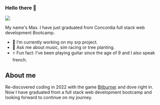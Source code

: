 ### Hello there 👋

<img src='https://external-content.duckduckgo.com/iu/?u=https%3A%2F%2Fvisualpoi.zone%2Fassets%2Fpattern%2Foriginal%2Fseyt50gses5s.jpg&f=1&nofb=1&ipt=1b7443db98c84226fd12288e7af956d2f421cd5118529d1bdd736bc6b6742894&ipo=images'/>

My name's Max. I have just graduated from Concordia full stack web development Bootcamp.

- 🔭 I’m currently working on my srp project.
- 💬 Ask me about music, sim racing or tree planting.
- ⚡ Fun fact: I've been playing guitar since the age of 9 and I also speak french.

## About me 

Re-discovered coding in 2022 with the game <a href='https://danielyxie.github.io/bitburner/' target='_blank'>Bitburner</a> and dove right in.
Now I have graduated from a full stack web development bootcamp and looking forward to continue on my journey.

<!--
**MaxLaur/MaxLaur** is a ✨ _special_ ✨ repository because its `README.md` (this file) appears on your GitHub profile.

Here are some ideas to get you started:

- 🔭 I’m currently working on ...
- 🌱 I’m currently learning ...
- 👯 I’m looking to collaborate on ...
- 🤔 I’m looking for help with ...
- 💬 Ask me about ...
- 📫 How to reach me: ...
- ⚡ Fun fact: ...
-->
